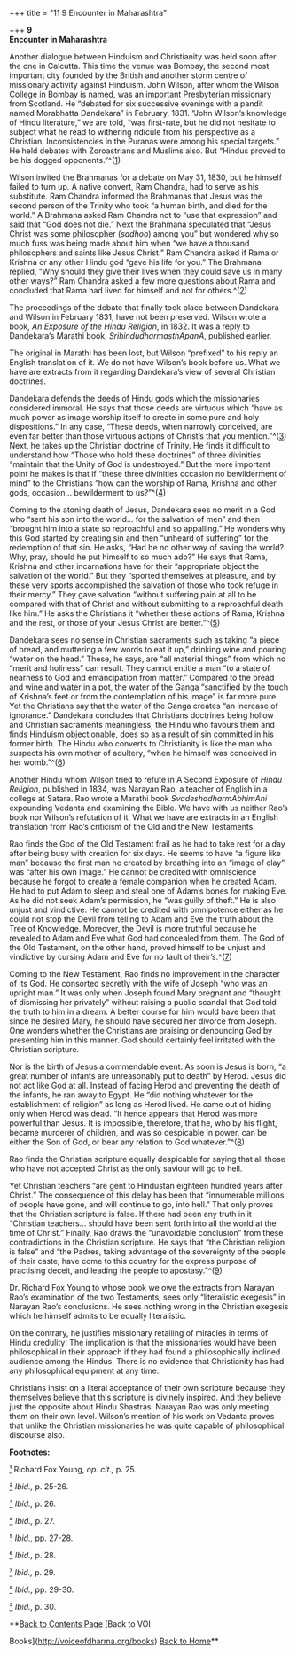+++
title = "11 9 Encounter in Maharashtra"

+++
**9**  
**Encounter in Maharashtra**

Another dialogue between Hinduism and Christianity was held soon after the one in Calcutta.  This time the venue was Bombay, the second most important city founded by the British and another storm centre of missionary activity against Hinduism.  John Wilson, after whom the Wilson College in Bombay is named, was an important Presbyterian missionary from Scotland.  He “debated for six successive evenings with a pandit named Morabhatta Dandekara” in February, 1831.  “John Wilson’s knowledge of Hindu literature,” we are told, “was first-rate, but he did not hesitate to subject what he read to withering ridicule from his perspective as a Christian.  Inconsistencies in the Puranas were among his special targets.” He held debates with Zoroastrians and Muslims also.  But “Hindus proved to be his dogged opponents.”^([1](#1))

Wilson invited the Brahmanas for a debate on May 31, 1830, but he himself failed to turn up.  A native convert, Ram Chandra, had to serve as his substitute.  Ram Chandra informed the Brahmanas that Jesus was the second person of the Trinity who took “a human birth, and died for the world.” A Brahmana asked Ram Chandra not to “use that expression” and said that “God does not die.” Next the Brahmana speculated that “Jesus Christ was some philosopher (*sadhoo*) among you” but wondered why so much fuss was being made about him when “we have a thousand philosophers and saints like Jesus Christ.” Ram Chandra asked if Rama or Krishna or any other Hindu god “gave his life for you.” The Brahmana replied, “Why should they give their lives when they could save us in many other ways?” Ram Chandra asked a few more questions about Rama and concluded that Rama had lived for himself and not for others.^([2](#3))

The proceedings of the debate that finally took place between Dandekara and Wilson in February 1831, have not been preserved.  Wilson wrote a book, *An Exposure of the Hindu Religion*, in 1832.  It was a reply to Dandekara’s Marathi book, *SrihindudharmasthApanA*, published earlier. 

The original in Marathi has been lost, but Wilson “prefixed” to his reply an English translation of it.  We do not have Wilson’s book before us.  What we have are extracts from it regarding Dandekara’s view of several Christian doctrines.

Dandekara defends the deeds of Hindu gods which the missionaries considered immoral.  He says that those deeds are virtuous which “have as much power as image worship itself to create in some pure and holy dispositions.” In any case, “These deeds, when narrowly conceived, are even far better than those virtuous actions of Christ’s that you mention.”^([3](#3)) Next, he takes up the Christian doctrine of Trinity.  He finds it difficult to understand how “Those who hold these doctrines” of three divinities “maintain that the Unity of God is undestroyed.” But the more important point he makes is that if “these three divinities occasion no bewilderment of mind” to the Christians “how can the worship of Rama, Krishna and other gods, occasion... bewilderment to us?”^([4](#4))

Coming to the atoning death of Jesus, Dandekara sees no merit in a God who “sent his son into the world... for the salvation of men” and then “brought him into a state so reproachful and so appalling.” He wonders why this God started by creating sin and then “unheard of suffering” for the redemption of that sin.  He asks, “Had he no other way of saving the world?  Why, pray, should he put himself to so much ado?” He says that Rama, Krishna and other incarnations have for their “appropriate object the salvation of the world.” But they “sported themselves at pleasure, and by these very sports accomplished the salvation of those who took refuge in their mercy.” They gave salvation “without suffering pain at all to be compared with that of Christ and without submitting to a reproachful death like him.” He asks the Christians it “whether these actions of Rama, Krishna and the rest, or those of your Jesus Christ are better.”^([5](#5))

Dandekara sees no sense in Christian sacraments such as taking “a piece of bread, and muttering a few words to eat it up,” drinking wine and pouring “water on the head.” These, he says, are “all material things” from which no “merit and holiness” can result.  They cannot entitle a man “to a state of nearness to God and emancipation from matter.” Compared to the bread and wine and water in a pot, the water of the Ganga “sanctified by the touch of Krishna’s feet or from the contemplation of his image” is far more pure.  Yet the Christians say that the water of the Ganga creates “an increase of ignorance.” Dandekara concludes that Christians doctrines being hollow and Christian sacraments meaningless, the Hindu who favours them and finds Hinduism objectionable, does so as a result of sin committed in his former birth.  The Hindu who converts to Christianity is like the man who suspects his own mother of adultery, “when he himself was conceived in her womb.”^([6](#6))

Another Hindu whom Wilson tried to refute in A Second Exposure of *Hindu Religion*, published in 1834, was Narayan Rao, a teacher of English in a college at Satara.  Rao wrote a Marathi book *SvadeshadharmAbhimAni* expounding Vedanta and examining the Bible.  We have with us neither Rao’s book nor Wilson’s refutation of it.  What we have are extracts in an English translation from Rao’s criticism of the Old and the New Testaments.

Rao finds the God of the Old Testament frail as he had to take rest for a day after being busy with creation for six days. He seems to have “a figure like man” because the first man he created by breathing into an “image of clay” was “after his own image.” He cannot be credited with omniscience because he forgot to create a female companion when he created Adam.  He had to put Adam to sleep and steal one of Adam’s bones for making Eve.  As he did not seek Adam’s permission, he “was guilly of theft.” He is also unjust and vindictive.  He cannot be credited with omnipotence either as he could not stop the Devil from telling to Adam and Eve the truth about the Tree of Knowledge.  Moreover, the Devil is more truthful because he revealed to Adam and Eve what God had concealed from them.  The God of the Old Testament, on the other hand, proved himself to be unjust and vindictive by cursing Adam and Eve for no fault of their’s.^([7](#7))

Coming to the New Testament, Rao finds no improvement in the character of its God.  He consorted secretly with the wife of Joseph “who was an upright man.” It was only when Joseph found Mary pregnant and “thought of dismissing her privately” without raising a public scandal that God told the truth to him in a dream.  A better course for him would have been that since he desired Mary, he should have secured her divorce from Joseph.  One wonders whether the Christians are praising or denouncing God by presenting him in this manner.  God should certainly feel irritated with the Christian scripture.

Nor is the birth of Jesus a commendable event.  As soon is Jesus is born, “a great number of infants are unreasonably put to death” by Herod.  Jesus did not act like God at all.  Instead of facing Herod and preventing the death of the infants, he ran away to Egypt.  He “did nothing whatever for the establishment of religion” as long as Herod lived.  He came out of hiding only when Herod was dead.  “It hence appears that Herod was more powerful than Jesus.  It is impossible, therefore, that he, who by his flight, became murderer of children, and was so despicable in power, can be either the Son of God, or bear any relation to God whatever.”^([8](#8))

Rao finds the Christian scripture equally despicable for saying that all those who have not accepted Christ as the only saviour will go to hell. 

Yet Christian teachers “are gent to Hindustan eighteen hundred years after Christ.” The consequence of this delay has been that “innumerable millions of people have gone, and will continue to go, into hell.” That only proves that the Christian scripture is false.  If there had been any truth in it “Christian teachers... should have been sent forth into all the world at the time of Christ.” Finally, Rao draws the “unavoidable conclusion” from these contradictions in the Christian scripture.  He says that “the Christian religion is false” and “the Padres, taking advantage of the sovereignty of the people of their caste, have come to this country for the express purpose of practising deceit, and leading the people to apostasy.”^([9](#9))

Dr. Richard Fox Young to whose book we owe the extracts from Narayan Rao’s examination of the two Testaments, sees only “literalistic exegesis” in Narayan Rao’s conclusions.  He sees nothing wrong in the Christian exegesis which he himself admits to be equally literalistic. 

On the contrary, he justifies missionary retailing of miracles in terms of Hindu credulity!  The implication is that the missionaries would have been philosophical in their approach if they had found a philosophically inclined audience among the Hindus.  There is no evidence that Christianity has had any philosophical equipment at any time. 

Christians insist on a literal acceptance of their own scripture because they themselves believe that this scripture is divinely inspired.  And they believe just the opposite about Hindu Shastras. Narayan Rao was only meeting them on their own level.  Wilson’s mention of his work on Vedanta proves that unlike the Christian missionaries he was quite capable of philosophical discourse also.  
 

**Footnotes:**

[¹](#1a) Richard Fox Young, *op. cit.,* p. 25.

[²](#2a) *Ibid.,* p. 25-26.

[³](#3a) *Ibid.,* p. 26.

[⁴](#4a) *Ibid.,* p. 27.

[⁵](#5a) *Ibid.,* pp. 27-28.

[⁶](#6a) *Ibid.,* p. 28.

[⁷](#7a) *Ibid.,* p. 29.

[⁸](#8a) *Ibid.,* pp. 29-30.

[⁹](#9a) *Ibid.,* p. 30.

  

**[Back to Contents Page](index.htm)    [Back to VOI

Books](http://voiceofdharma.org/books)    [Back to Home](http://voiceofdharma.org)**

